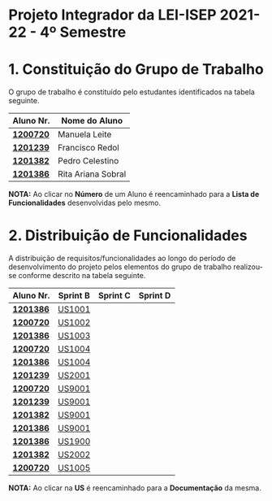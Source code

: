 # Projeto Integrador da LEI-ISEP 2021-22 - 4º Semestre

# 1. Constituição do Grupo de Trabalho

O grupo de trabalho é constituído pelo estudantes identificados na tabela seguinte.

| Aluno Nr.	                                                  | Nome do Aluno			     |
|-------------------------------------------------------------|------------------------------|
| **[1200720](../1200720/ListaFuncionalidadesEstudante.md)**  | Manuela Leite                |
| **[1201239](../1201239/ListaFuncionalidadesEstudante.md)**  | Francisco Redol		         |
| **[1201382](../1201382/ListaFuncionalidadesEstudante.md)**  | Pedro Celestino			     |
| **[1201386](../1201386/ListaFuncionalidadesEstudante.md)**  | Rita Ariana Sobral  	     |

**NOTA:** Ao clicar no **Número** de um Aluno é reencaminhado para a **Lista de Funcionalidades** desenvolvidas pelo mesmo.

# 2. Distribuição de Funcionalidades ###

A distribuição de requisitos/funcionalidades ao longo do período de desenvolvimento do projeto pelos elementos do grupo de trabalho realizou-se conforme descrito na tabela seguinte.

| Aluno Nr.                	   | Sprint B                         | Sprint C                | Sprint D                 |
|------------------------------|----------------------------------|-------------------------|--------------------------|
| [**1201386**](/docs/1201386/)| [US1001](/docs/1201386/US1001.md)|                         |                          |
| [**1200720**](/docs/1200720/)| [US1002](/docs/1200720/US1002.md)|                         |                          |
| [**1201386**](/docs/1201386/)| [US1003](/docs/1201386/US1003.md)|                         |                          |
| [**1200720**](/docs/1200720/)| [US1004](/docs/1200720/US1004.md)|                         |                          |
| [**1201386**](/docs/1201386/)| [US1004](/docs/1200720/US1004.md)|                         |                          |
| [**1201239**](/docs/1201239/)| [US2001](/docs/1201239/US2001.md)|                         |                          |
| [**1200720**](/docs/1200720/)| [US9001](/docs/1201239/US9001.md)|                         |                          |
| [**1201239**](/docs/1201239/)| [US9001](/docs/1201239/US9001.md)|                         |                          |
| [**1201382**](/docs/1201382/)| [US9001](/docs/1201239/US9001.md)|                         |                          |
| [**1201386**](/docs/1201386/)| [US9001](/docs/1201239/US9001.md)|                         |                          |
| [**1201386**](/docs/1201386/)| [US1900](/docs/1201386/US1900.md)|                         |                          |
| [**1201382**](/docs/1201382/)| [US2002](/docs/1201382/US2002.md)|                         |                          |
| [**1200720**](/docs/1200720/)| [US1005](/docs/1200720/US1005.md)|                         |                          |

**NOTA:** Ao clicar na **US** é reencaminhado para a **Documentação** da mesma.